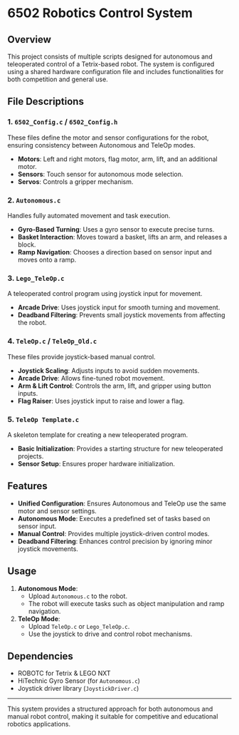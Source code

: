 # 6502 Robotics Control System

## Overview
This project consists of multiple scripts designed for autonomous and teleoperated control of a Tetrix-based robot. The system is configured using a shared hardware configuration file and includes functionalities for both competition and general use.

## File Descriptions

### 1. `6502_Config.c` / `6502_Config.h`
These files define the motor and sensor configurations for the robot, ensuring consistency between Autonomous and TeleOp modes.
- **Motors**: Left and right motors, flag motor, arm, lift, and an additional motor.
- **Sensors**: Touch sensor for autonomous mode selection.
- **Servos**: Controls a gripper mechanism.

### 2. `Autonomous.c`
Handles fully automated movement and task execution.
- **Gyro-Based Turning**: Uses a gyro sensor to execute precise turns.
- **Basket Interaction**: Moves toward a basket, lifts an arm, and releases a block.
- **Ramp Navigation**: Chooses a direction based on sensor input and moves onto a ramp.

### 3. `Lego_TeleOp.c`
A teleoperated control program using joystick input for movement.
- **Arcade Drive**: Uses joystick input for smooth turning and movement.
- **Deadband Filtering**: Prevents small joystick movements from affecting the robot.

### 4. `TeleOp.c` / `TeleOp_Old.c`
These files provide joystick-based manual control.
- **Joystick Scaling**: Adjusts inputs to avoid sudden movements.
- **Arcade Drive**: Allows fine-tuned robot movement.
- **Arm & Lift Control**: Controls the arm, lift, and gripper using button inputs.
- **Flag Raiser**: Uses joystick input to raise and lower a flag.

### 5. `TeleOp Template.c`
A skeleton template for creating a new teleoperated program.
- **Basic Initialization**: Provides a starting structure for new teleoperated projects.
- **Sensor Setup**: Ensures proper hardware initialization.

## Features
- **Unified Configuration**: Ensures Autonomous and TeleOp use the same motor and sensor settings.
- **Autonomous Mode**: Executes a predefined set of tasks based on sensor input.
- **Manual Control**: Provides multiple joystick-driven control modes.
- **Deadband Filtering**: Enhances control precision by ignoring minor joystick movements.

## Usage
1. **Autonomous Mode**:
   - Upload `Autonomous.c` to the robot.
   - The robot will execute tasks such as object manipulation and ramp navigation.
2. **TeleOp Mode**:
   - Upload `TeleOp.c` or `Lego_TeleOp.c`.
   - Use the joystick to drive and control robot mechanisms.

## Dependencies
- ROBOTC for Tetrix & LEGO NXT
- HiTechnic Gyro Sensor (for `Autonomous.c`)
- Joystick driver library (`JoystickDriver.c`)

---
This system provides a structured approach for both autonomous and manual robot control, making it suitable for competitive and educational robotics applications.


